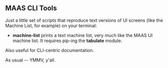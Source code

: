## MAAS CLI Tools

Just a little set of scripts that reproduce text versions of UI screens (like the Machine List, for example) on your terminal:   

* **machine-list** prints a text machine list, very much like the MAAS UI machine list.  It requires pip-ing the **tabulate** module.

Also useful for CLI-centric documentation.

As usual -- YMMV, y'all.